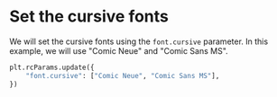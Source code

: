 # Set the cursive fonts

We will set the cursive fonts using the `font.cursive` parameter. In this example, we will use "Comic Neue" and "Comic Sans MS".

```python
plt.rcParams.update({
    "font.cursive": ["Comic Neue", "Comic Sans MS"],
})
```
